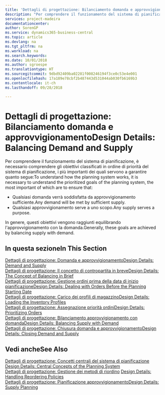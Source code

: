 ```yaml
---
title: 'Dettagli di progettazione: Bilanciamento domanda e approvvigionamento | Documenti Microsoft'
description: "Per comprendere il funzionamento del sistema di pianificazione, è necessario comprendere gli obiettivi classificati in ordine di priorità del sistema di pianificazione, i più importanti dei quali servono a garantire che qualsiasi domanda sarà soddisfatta da un approvvigionamento sufficiente e ogni domanda avrà uno scopo."
services: project-madeira
documentationcenter: 
author: SorenGP
ms.service: dynamics365-business-central
ms.topic: article
ms.devlang: na
ms.tgt_pltfrm: na
ms.workload: na
ms.search.keywords: 
ms.date: 10/01/2018
ms.author: sgroespe
ms.translationtype: HT
ms.sourcegitcommit: 9dbd92409ba02281f008246194f3ce0c53e4e001
ms.openlocfilehash: 17a189e78cbf2b487443d531044ab030fb6169b3
ms.contentlocale: it-ch
ms.lasthandoff: 09/28/2018

---
```

# <a name="design-details-balancing-demand-and-supply"></a><span data-ttu-id="5b5a5-103">Dettagli di progettazione: Bilanciamento domanda e approvvigionamento</span><span class="sxs-lookup"><span data-stu-id="5b5a5-103">Design Details: Balancing Demand and Supply</span></span>
<span data-ttu-id="5b5a5-104">Per comprendere il funzionamento del sistema di pianificazione, è necessario comprendere gli obiettivi classificati in ordine di priorità del sistema di pianificazione, i più importanti dei quali servono a garantire quanto segue:</span><span class="sxs-lookup"><span data-stu-id="5b5a5-104">To understand how the planning system works, it is necessary to understand the prioritized goals of the planning system, the most important of which are to ensure that:</span></span>  

- <span data-ttu-id="5b5a5-105">Qualsiasi domanda verrà soddisfatta da approvvigionamento sufficiente.</span><span class="sxs-lookup"><span data-stu-id="5b5a5-105">Any demand will be met by sufficient supply.</span></span>  
- <span data-ttu-id="5b5a5-106">Qualsiasi approvvigionamento serve a uno scopo.</span><span class="sxs-lookup"><span data-stu-id="5b5a5-106">Any supply serves a purpose.</span></span>  

 <span data-ttu-id="5b5a5-107">In genere, questi obiettivi vengono raggiunti equilibrando l'approvvigionamento con la domanda.</span><span class="sxs-lookup"><span data-stu-id="5b5a5-107">Generally, these goals are achieved by balancing supply with demand.</span></span>  

## <a name="in-this-section"></a><span data-ttu-id="5b5a5-108">In questa sezione</span><span class="sxs-lookup"><span data-stu-id="5b5a5-108">In This Section</span></span>  
[<span data-ttu-id="5b5a5-109">Dettagli di progettazione: Domanda e approvvigionamento</span><span class="sxs-lookup"><span data-stu-id="5b5a5-109">Design Details: Demand and Supply</span></span>](design-details-demand-and-supply.md)  
[<span data-ttu-id="5b5a5-110">Dettagli di progettazione: Il concetto di contropartita in breve</span><span class="sxs-lookup"><span data-stu-id="5b5a5-110">Design Details: The Concept of Balancing in Brief</span></span>](design-details-the-concept-of-balancing-in-brief.md)  
[<span data-ttu-id="5b5a5-111">Dettagli di progettazione: Gestione ordini prima della data di inizio pianificazione</span><span class="sxs-lookup"><span data-stu-id="5b5a5-111">Design Details: Dealing with Orders Before the Planning Starting Date</span></span>](design-details-dealing-with-orders-before-the-planning-starting-date.md)  
[<span data-ttu-id="5b5a5-112">Dettagli di progettazione: Carico dei profili di magazzino</span><span class="sxs-lookup"><span data-stu-id="5b5a5-112">Design Details: Loading the Inventory Profiles</span></span>](design-details-loading-the-inventory-profiles.md)  
[<span data-ttu-id="5b5a5-113">Dettagli di progettazione: Assegnazione priorità ordini</span><span class="sxs-lookup"><span data-stu-id="5b5a5-113">Design Details: Prioritizing Orders</span></span>](design-details-prioritizing-orders.md)  
[<span data-ttu-id="5b5a5-114">Dettagli di progettazione: Bilanciamento approvvigionamento con domanda</span><span class="sxs-lookup"><span data-stu-id="5b5a5-114">Design Details: Balancing Supply with Demand</span></span>](design-details-balancing-supply-with-demand.md)  
[<span data-ttu-id="5b5a5-115">Dettagli di progettazione: Chiusura domanda e approvvigionamento</span><span class="sxs-lookup"><span data-stu-id="5b5a5-115">Design Details: Closing Demand and Supply</span></span>](design-details-closing-demand-and-supply.md)  

## <a name="see-also"></a><span data-ttu-id="5b5a5-116">Vedi anche</span><span class="sxs-lookup"><span data-stu-id="5b5a5-116">See Also</span></span>  
 <span data-ttu-id="5b5a5-117">[Dettagli di progettazione: Concetti centrali del sistema di pianificazione](design-details-central-concepts-of-the-planning-system.md) </span><span class="sxs-lookup"><span data-stu-id="5b5a5-117">[Design Details: Central Concepts of the Planning System](design-details-central-concepts-of-the-planning-system.md) </span></span>  
 <span data-ttu-id="5b5a5-118">[Dettagli di progettazione: Gestione dei metodi di riordino](design-details-handling-reordering-policies.md) </span><span class="sxs-lookup"><span data-stu-id="5b5a5-118">[Design Details: Handling Reordering Policies](design-details-handling-reordering-policies.md) </span></span>  
 [<span data-ttu-id="5b5a5-119">Dettagli di progettazione: Pianificazione approvvigionamento</span><span class="sxs-lookup"><span data-stu-id="5b5a5-119">Design Details: Supply Planning</span></span>](design-details-supply-planning.md)

